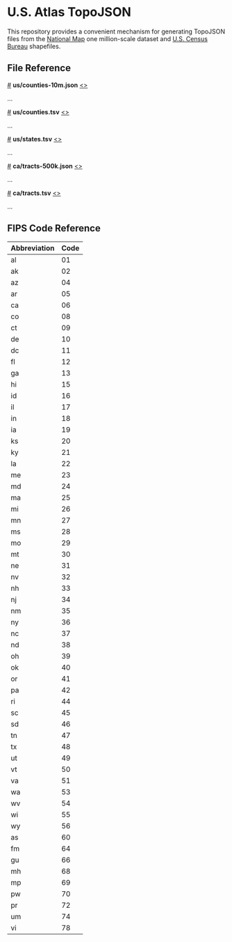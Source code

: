 # U.S. Atlas TopoJSON

This repository provides a convenient mechanism for generating TopoJSON files from the [National Map](http://nationalmap.gov/) one million-scale dataset and [U.S. Census Bureau](http://www.census.gov/geo/maps-data/data/tiger-line.html) shapefiles.

## File Reference

<a href="#us/counties-10m.json" name="us/counties-10m.json">#</a> <b>us/counties-10m.json</b> [<>](https://unpkg.com/us-atlas/us/counties-10m.json "Source")

…

<a href="#us/counties.tsv" name="us/counties.tsv">#</a> <b>us/counties.tsv</b> [<>](https://unpkg.com/us-atlas/us/counties.tsv "Source")

…

<a href="#us/states.tsv" name="us/states.tsv">#</a> <b>us/states.tsv</b> [<>](https://unpkg.com/us-atlas/us/states.tsv "Source")

…

<a href="#ca/tracts-500k.json" name="ca/tracts-500k.json">#</a> <b>ca/tracts-500k.json</b> [<>](https://unpkg.com/us-atlas/ca/tracts-500k.json "Source")

…

<a href="#ca/tracts.tsv" name="ca/tracts.tsv">#</a> <b>ca/tracts.tsv</b> [<>](https://unpkg.com/us-atlas/ca/tracts.tsv "Source")

…

## FIPS Code Reference

| Abbreviation | Code |
|----|----|
| al | 01 |
| ak | 02 |
| az | 04 |
| ar | 05 |
| ca | 06 |
| co | 08 |
| ct | 09 |
| de | 10 |
| dc | 11 |
| fl | 12 |
| ga | 13 |
| hi | 15 |
| id | 16 |
| il | 17 |
| in | 18 |
| ia | 19 |
| ks | 20 |
| ky | 21 |
| la | 22 |
| me | 23 |
| md | 24 |
| ma | 25 |
| mi | 26 |
| mn | 27 |
| ms | 28 |
| mo | 29 |
| mt | 30 |
| ne | 31 |
| nv | 32 |
| nh | 33 |
| nj | 34 |
| nm | 35 |
| ny | 36 |
| nc | 37 |
| nd | 38 |
| oh | 39 |
| ok | 40 |
| or | 41 |
| pa | 42 |
| ri | 44 |
| sc | 45 |
| sd | 46 |
| tn | 47 |
| tx | 48 |
| ut | 49 |
| vt | 50 |
| va | 51 |
| wa | 53 |
| wv | 54 |
| wi | 55 |
| wy | 56 |
| as | 60 |
| fm | 64 |
| gu | 66 |
| mh | 68 |
| mp | 69 |
| pw | 70 |
| pr | 72 |
| um | 74 |
| vi | 78 |
